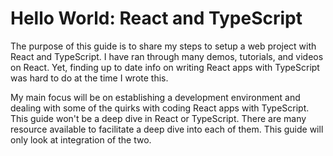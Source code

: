 Hello World: React and TypeScript
=======

The purpose of this guide is to share my steps to setup a web project with React and TypeScript. I have ran through many demos, tutorials, and videos on React. Yet, finding up to date info on writing React apps with TypeScript was hard to do at the time I wrote this.

My main focus will be on establishing a development environment and dealing with some of the quirks with coding React apps with TypeScript. This guide won't be a deep dive in React or TypeScript. There are many resource available to facilitate a deep dive into each of them. This guide will only look at integration of the two.
